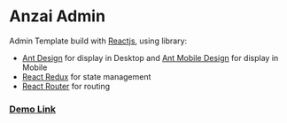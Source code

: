 # Anzai Admin

Admin Template build with [Reactjs](https://reactjs.org/), using library: 
* [Ant Design](https://ant.design/) for display in Desktop and [Ant Mobile Design](https://mobile.ant.design/) for display in Mobile
* [React Redux](https://react-redux.js.org/) for state management
* [React Router](https://reactrouter.com/docs/en/v6) for routing

### [Demo Link](https://anzai.asyki.xyz/)
